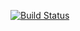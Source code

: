 [![Build Status](https://api.travis-ci.com/TattooKot/HibernatePractice.svg?branch=master)](https://app.travis-ci.com/github/TattooKot/HibernatePractice)